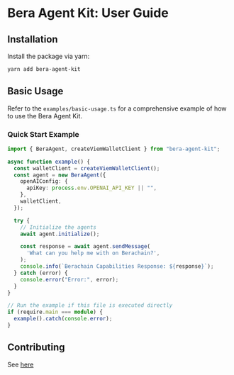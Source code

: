 # Bera Agent Kit: User Guide

## Installation

Install the package via yarn:
```bash
yarn add bera-agent-kit
```

## Basic Usage

Refer to the `examples/basic-usage.ts` for a comprehensive example of how to use the Bera Agent Kit.

### Quick Start Example
```typescript
import { BeraAgent, createViemWalletClient } from "bera-agent-kit";

async function example() {
  const walletClient = createViemWalletClient();
  const agent = new BeraAgent({
    openAIConfig: {
      apiKey: process.env.OPENAI_API_KEY || "",
    },
    walletClient,
  });

  try {
    // Initialize the agents
    await agent.initialize();

    const response = await agent.sendMessage(
      'What can you help me with on Berachain?',
    );
    console.info(`Berachain Capabilities Response: ${response}`);
  } catch (error) {
    console.error("Error:", error);
  }
}

// Run the example if this file is executed directly
if (require.main === module) {
  example().catch(console.error);
}

```

## Contributing

See [here](./contribute-guide.md)